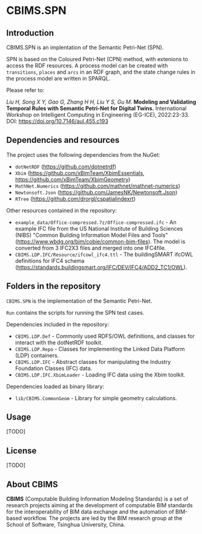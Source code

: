 # CBIMS.SPN


## Introduction

CBIMS.SPN is an implentation of the Semantic Petri-Net (SPN). 

SPN is based on the Coloured Petri-Net (CPN) method, with extenions to access the RDF resources. A process model can be created with `transitions`, `places` and `arcs` in an RDF graph, and the state change rules in the process model are written in SPARQL.

Please refer to:

*Liu H, Song X Y, Gao G, Zhang H H, Liu Y S, Gu M.* 
**Modeling and Validating Temporal Rules with Semantic Petri-Net for Digital Twins.**
International Workshop on Intelligent Computing in Engineering (EG-ICE), 2022:23-33. 
DOI: https://doi.org/10.7146/aul.455.c193


## Dependencies and resources

The project uses the following dependencies from the NuGet:

* `dotNetRDF` (https://github.com/dotnetrdf)
* `Xbim` (https://github.com/xBimTeam/XbimEssentials, https://github.com/xBimTeam/XbimGeometry)
* `MathNet.Numerics` (https://github.com/mathnet/mathnet-numerics)
* `Newtonsoft.Json` (https://github.com/JamesNK/Newtonsoft.Json)
* `RTree` (https://github.com/drorgl/cspatialindexrt)

Other resources contained in the repository:

* `example_data/Office-compressed.7z/Office-compressed.ifc` - An example IFC file from the US National Institute of Building Sciences (NIBS) "Common Building Information Model Files and Tools" (https://www.wbdg.org/bim/cobie/common-bim-files). The model is converted from 3 IFC2X3 files and merged into one IFC4file.
* `CBIMS.LDP.IFC/Resource/ifcowl_ifc4.ttl` - The buildingSMART ifcOWL definitions for IFC4 schema (https://standards.buildingsmart.org/IFC/DEV/IFC4/ADD2_TC1/OWL).


## Folders in the repository

`CBIMS.SPN` is the implementation of the Semantic Petri-Net.

`Run` contains the scripts for running the SPN test cases. 

Dependencies included in the repository:

* `CBIMS.LDP.Def` - Commonly used RDFS/OWL definitions, and classes for interact with the dotNetRDF toolkit.
* `CBIMS.LDP.Repo` - Classes for implementing the Linked Data Platform (LDP) containers.
* `CBIMS.LDP.IFC` - Abstract classes for manipulating the Industry Foundation Classes (IFC) data.
* `CBIMS.LDP.IFC.XbimLoader` - Loading IFC data using the Xbim toolkit.

Dependencies loaded as binary library:

* `lib/CBIMS.CommonGeom` - Library for simple geometry calculations.


## Usage

[TODO]

## License

[TODO]

## About CBIMS

**CBIMS** (Computable Building Information Modeling Standards) is a set of research projects aiming at the development of computable BIM standards for the interoperability of BIM data exchange and the automation of BIM-based workflow. The projects are led by the BIM research group at the School of Software, Tsinghua University, China.

